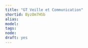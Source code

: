 ```yaml
---
title: "GT Veille et Communication"
shortid: ByzOm7HSb
alias: 
model: 
tags: 
node: 
draft: yes
--- 
```

 